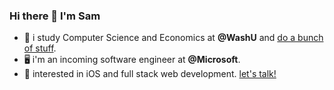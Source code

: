 ### Hi there 👋 I'm Sam

- 💬 i study Computer Science and Economics at **@WashU** and [do a bunch of stuff](http://seojinkim.me/). 
- 🖥 i'm an incoming software engineer at **@Microsoft**.
- 🌱 interested in iOS and full stack web development. [let's talk!](https://www.linkedin.com/in/sam-kim-35080918a/)
